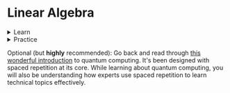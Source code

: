 # Linear Algebra

<details>

<summary>Learn</summary>

I love 3Blue1Brown's [introduction to linear algebra](https://www.3blue1brown.com/topics/linear-algebra). Since it's relatively short, I'd recommend just watching the whole thing through.&#x20;

By the end, make sure you can answer the following questions&#x20;

* From Neel Nanda
  * What is a basis?
  * Does a vector space necessarily have a canonical basis?
  * Understand that a matrix is a linear map between two vector spaces (or from a vector space to itself)
  * What are orthogonal/orthonormal matrices, and how is changing to an orthonormal basis importantly different from just any change of basis?
  * What are eigenvalues and eigenvectors, and what do these tell you about a linear map?
* From me
  * When is a transformation linear?
  * What is the idea of duality in vectors in linear algebra?
  * How can the change of basis be described?
  * Use what you know about linear combinations to explain why matrix multiplication works.
  * If a matrix is encoding a transformation, what does it mean to multiply it by a vector?

</details>

<details>

<summary>Practice</summary>

**TODO**: Find good practice resources.

</details>

Optional (but **highly** recommended): Go back and read through [this wonderful introduction](https://quantum.country/) to quantum computing. It's been designed with spaced repetition at its core. While learning about quantum computing, you will also be understanding how experts use spaced repetition to learn technical topics effectively.&#x20;
